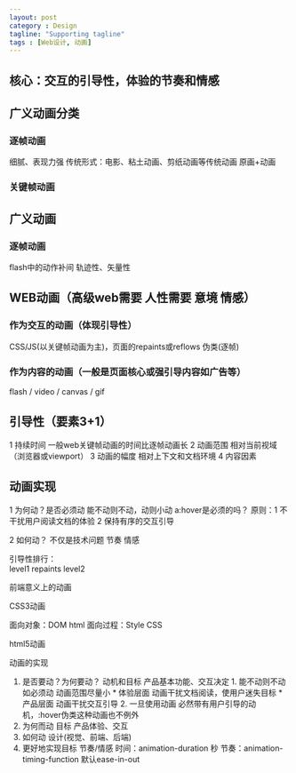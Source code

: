 ```yaml
---
layout: post
category : Design
tagline: "Supporting tagline"
tags : [Web设计, 动画]
---
```




## 核心：交互的引导性，体验的节奏和情感

## 广义动画分类

### 逐帧动画

细腻、表现力强
传统形式：电影、粘土动画、剪纸动画等传统动画
原画+动画

### 关键帧动画

## 广义动画

### 逐帧动画

flash中的动作补间
轨迹性、矢量性

## WEB动画（高级web需要 人性需要 意境 情感）

### 作为交互的动画（体现引导性）

CSS/JS(以关键帧动画为主)，页面的repaints或reflows
伪类(逐帧)

### 作为内容的动画（一般是页面核心或强引导内容如广告等）
flash / video / canvas / gif

## 引导性（要素3+1）
1 持续时间
	一般web关键帧动画的时间比逐帧动画长
2 动画范围
	相对当前视域（浏览器或viewport）
3 动画的幅度
	相对上下文和文档环境
4 内容因素

## 动画实现
1 为何动？是否必须动
	能不动则不动，动则小动
	a:hover是必须的吗？
	原则：1 不干扰用户阅读文档的体验
		2 保持有序的交互引导

2 如何动？
	不仅是技术问题
	节奏 情感

引导性排行：  
level1 repaints
level2 

前端意义上的动画

CSS3动画

面向对象：DOM html
面向过程：Style CSS

html5动画

动画的实现

1. 是否要动？为何要动？ 动机和目标 产品基本功能、交互决定
		1. 能不动则不动 如必须动 动画范围尽量小
				* 体验层面 动画干扰文档阅读，使用户迷失目标
				* 产品层面 动画干扰交互引导
		2. 一旦使用动画 必然带有用户引导的动机，:hover伪类这种动画也不例外
2. 为何而动 目标 产品体验、交互
3. 如何动		设计(视觉、前端、后端)
4. 更好地实现目标 节奏/情感
	时间：animation-duration	秒
	节奏：animation-timing-function 默认ease-in-out
